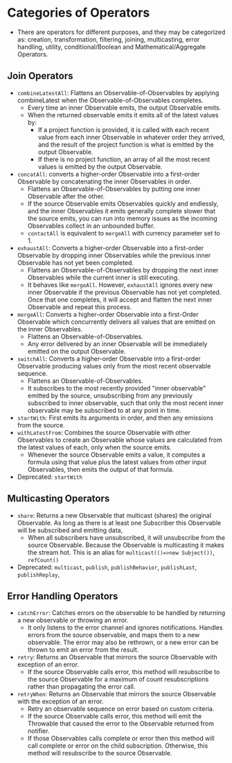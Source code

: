 # Categories of Operators 
- There are operators for different purposes, and they may be categorized as: creation, transformation, filtering, joining, multicasting, error handling, utility, conditional/Boolean and Mathematical/Aggregate Operators. 

## Join Operators 
- `combineLatestAll`: Flattens an Observable-of-Observables by applying combineLatest when the Observable-of-Observables completes. 
    - Every time an inner Observable emits, the output Observable emits. 
    - When the returned observable emits it emits all of the latest values by: 
        - If a project function is provided, it is called with each recent value from each inner Observable in whatever order they arrived, and the result of the project function is what is emitted by the output Observable. 
        - If there is no project function, an array of all the most recent values is emitted by the output Observable. 
- `concatAll`: converts a higher-order Observable into a first-order Observable by concatenating the inner Observables in order.  
    - Flattens an Observable-of-Observables by putting one inner Observable after the other. 
    - If the source Observable emits Observables quickly and endlessly, and the inner Observables it emits generally complete slower that the source emits, you can run into memory issues as the incoming Observables collect in an unbounded buffer. 
    - `contactAll` is equivalent to `mergeAll` with currency parameter set to 1. 
- `exhaustAll`: Converts a higher-order Observable into a first-order Observable by dropping inner Observables while the previous inner Observable has not yet been completed. 
    - Flattens an Observable-of-Observables by dropping the next inner Observables while the current inner is still executing. 
    - It behaves like `mergeAll`. However, `exhaustAll` ignores every new inner Observable if the previous Observable has not yet completed. Once that one completes, it will accept and flatten the next inner Observable and repeat this process. 
- `mergeAll`: Converts a higher-order Observable into a first-Order Observable which concurrently delivers all values that are emitted on the inner Observables. 
    - Flattens an Observable-of-Observables. 
    - Any error delivered by an inner Observable will be immediately emitted on the output Observable. 
- `switchAll`: Converts a higher-order Observable into a first-order Observable producing values only from the most recent observable sequence. 
    - Flattens an Observable-of-Observables. 
    - It subscribes to the most recently provided "inner observable" emitted by the source, unsubscribing from any previously subscribed to inner observable, such that only the most recent inner observable may be subscribed to at any point in time. 
- `startWith`: First emits its arguments in order, and then any emissions from the source. 
- `withLatestFrom`: Combines the source Observable with other Observables to create an Observable whose values are calculated from the latest values of each, only when the source emits. 
    - Whenever the source Observable emits a value, it computes a formula using that value plus the latest values from other input Observables, then emits the output of that formula. 
- Deprecated: `startWith` 

## Multicasting Operators 
- `share`: Returns a new Observable that multicast (shares) the original Observable. As long as there is at least one Subscriber this Observable will be subscribed and emitting data,  
    - When all subscribers have unsubscribed, it will unsubscribe from the source Observable. Because the Observable is multicasting it makes the stream hot. This is an alias for `multicast(()=>new Subject())`, `refCount()` 
- Deprecated: `multicast`, `publish`, `publishBehavior`, `publishLast`, `publishReplay`,  

## Error Handling Operators 
- `catchError`: Catches errors on the observable to be handled by returning a new observable or throwing an error. 
    - It only listens to the error channel and ignores notifications. Handles errors from the source observable, and maps them to a new observable. The error may also be rethrown, or a new error can be thrown to emit an error from the result. 
- `retry`: Returns an Observable that mirrors the source Observable with exception of an error. 
    - If the source Observable calls error, this method will resubscribe to the source Observable for a maximum of count resubscriptions rather than propagating the error call. 
- `retryWhen`: Returns an Observable that mirrors the source Observable with the exception of an error.  
    - Retry an observable sequence on error based on custom criteria. 
    - If the source Observable calls error, this method will emit the Throwable that caused the error to the Observable returned from notifier.  
    - If those Observables calls complete or error then this method will call complete or error on the child subscription. Otherwise, this method will resubscribe to the source Observable. 
